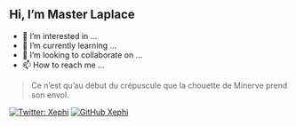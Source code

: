 ## Hi, I’m Master Laplace
- 👀 I’m interested in ...
- 🌱 I’m currently learning ...
- 💞️ I’m looking to collaborate on ...
- 📫 How to reach me ...

>  Ce n’est qu’au début du crépuscule que la chouette de Minerve prend son envol.

[![Twitter: Xephi](https://img.shields.io/twitter/follow/MasterLaplace?style=social)](https://twitter.com/MasterLaplace)
[![GitHub Xephi](https://img.shields.io/github/followers/MasterLaplace?label=follow&style=social)](https://github.com/MasterLaplace)

<!---
MasterLaplace/MasterLaplace is a ✨ special ✨ repository because its `README.md` (this file) appears on your GitHub profile.
You can click the Preview link to take a look at your changes.
--->
